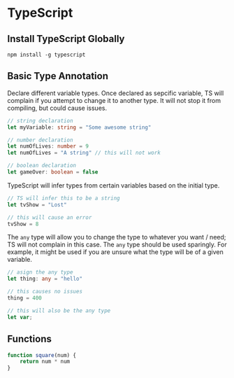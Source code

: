 # TypeScript

## Install TypeScript Globally

    npm install -g typescript

## Basic Type Annotation

Declare different variable types. Once declared as sepcific variable, TS will complain if you attempt to change it to another type. It will not stop it from compiling, but could cause issues.

```ts
// string declaration
let myVariable: string = "Some awesome string"

// number declaration
let numOfLives: number = 9
let numOfLives = "A string" // this will not work

// boolean declaration
let gameOver: boolean = false
```

TypeScript will infer types from certain variables based on the initial type.

```ts
// TS will infer this to be a string
let tvShow = "Lost"

// this will cause an error
tvShow = 8
```

The `any` type will allow you to change the type to whatever you want / need; TS will not complain in this case. The `any` type should be used sparingly. For example, it might be used if you are unsure what the type will be of a given variable.

```ts
// asign the any type
let thing: any = "hello"

// this causes no issues
thing = 400

// this will also be the any type
let var;
```

## Functions

```ts
function square(num) {
	return num * num
}
```
